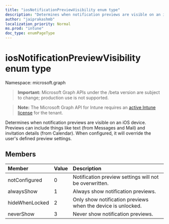 ```yaml
---
title: "iosNotificationPreviewVisibility enum type"
description: "Determines when notification previews are visible on an iOS device. Previews can include things like text (from Messages and Mail) and invitation details (from Calendar). When configured, it will override the user's defined preview settings."
author: "jaiprakashmb"
localization_priority: Normal
ms.prod: "intune"
doc_type: enumPageType
---
```


# iosNotificationPreviewVisibility enum type

Namespace: microsoft.graph

> **Important:** Microsoft Graph APIs under the /beta version are subject to change; production use is not supported.

> **Note:** The Microsoft Graph API for Intune requires an [active Intune license](https://go.microsoft.com/fwlink/?linkid=839381) for the tenant.

Determines when notification previews are visible on an iOS device. Previews can include things like text (from Messages and Mail) and invitation details (from Calendar). When configured, it will override the user's defined preview settings.

## Members
|Member|Value|Description|
|:---|:---|:---|
|notConfigured|0|Notification preview settings will not be overwritten.|
|alwaysShow|1|Always show notification previews.|
|hideWhenLocked|2|Only show notification previews when the device is unlocked.|
|neverShow|3|Never show notification previews.|
